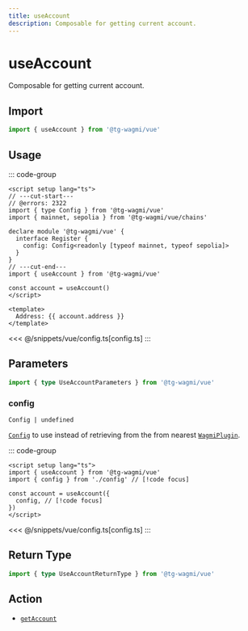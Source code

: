 ```yaml
---
title: useAccount
description: Composable for getting current account.
---
```


# useAccount

Composable for getting current account.

## Import

```ts
import { useAccount } from '@tg-wagmi/vue'
```

## Usage

::: code-group
```vue twoslash [index.vue]
<script setup lang="ts">
// ---cut-start---
// @errors: 2322
import { type Config } from '@tg-wagmi/vue'
import { mainnet, sepolia } from '@tg-wagmi/vue/chains'

declare module '@tg-wagmi/vue' {
  interface Register {
    config: Config<readonly [typeof mainnet, typeof sepolia]>
  }
}
// ---cut-end---
import { useAccount } from '@tg-wagmi/vue'

const account = useAccount()
</script>

<template>
  Address: {{ account.address }}
</template>
```
<<< @/snippets/vue/config.ts[config.ts]
:::

## Parameters

```ts twoslash
import { type UseAccountParameters } from '@tg-wagmi/vue'
```

### config

`Config | undefined`

[`Config`](/vue/api/createConfig#config) to use instead of retrieving from the from nearest [`WagmiPlugin`](/vue/api/WagmiPlugin).

::: code-group
```vue [index.vue]
<script setup lang="ts">
import { useAccount } from '@tg-wagmi/vue'
import { config } from './config' // [!code focus]

const account = useAccount({
  config, // [!code focus]
})
</script>
```
<<< @/snippets/vue/config.ts[config.ts]
:::

## Return Type

```ts twoslash
import { type UseAccountReturnType } from '@tg-wagmi/vue'
```

<!--@include: @shared/getAccount-return-type.md-->

## Action

- [`getAccount`](/core/api/actions/getAccount)
